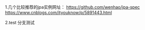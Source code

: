 1.几个比较推荐的jpa实例网址：
    https://github.com/wenhao/jpa-spec
    https://www.cnblogs.com/ityouknow/p/5891443.html

2.test 分支测试